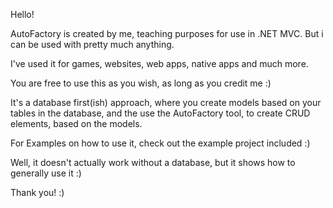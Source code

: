 Hello!

AutoFactory is created by me, teaching purposes for use in .NET MVC. But i can be used with pretty much anything.

I've used it for games, websites, web apps, native apps and much more.

You are free to use this as you wish, as long as you credit me :)

It's a database first(ish) approach, where you create models based on your tables in the database, and the use the AutoFactory tool, to create CRUD elements, based on the models.

For Examples on how to use it, check out the example project included :)

Well, it doesn't actually work without a database, but it shows how to generally use it :)

Thank you! :)
